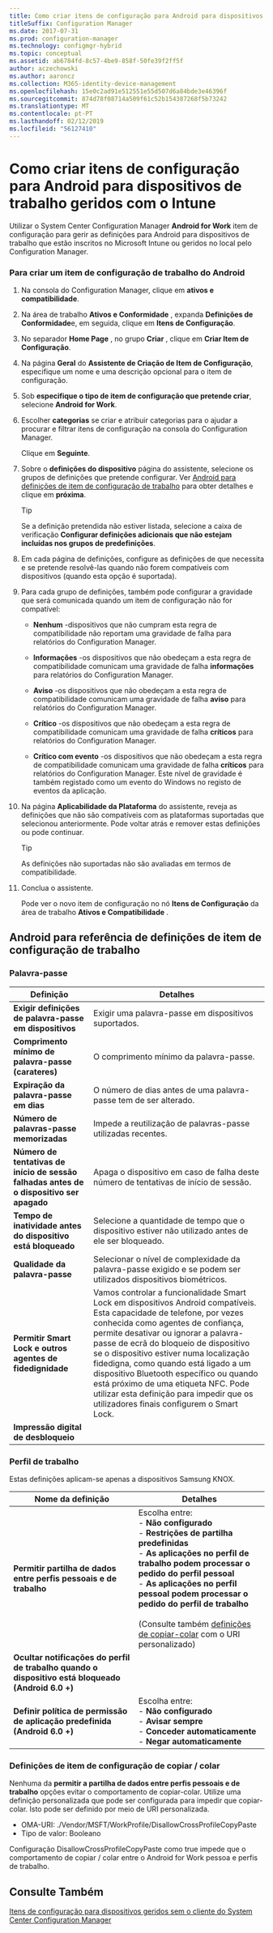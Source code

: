 ```yaml
---
title: Como criar itens de configuração para Android para dispositivos de trabalho geridos com o Intune
titleSuffix: Configuration Manager
ms.date: 2017-07-31
ms.prod: configuration-manager
ms.technology: configmgr-hybrid
ms.topic: conceptual
ms.assetid: ab6784fd-8c57-4be9-858f-50fe39f2ff5f
author: aczechowski
ms.author: aaroncz
ms.collection: M365-identity-device-management
ms.openlocfilehash: 15e0c2ad91e512551e55d507d6a84bde3e46396f
ms.sourcegitcommit: 874d78f08714a509f61c52b154387268f5b73242
ms.translationtype: MT
ms.contentlocale: pt-PT
ms.lasthandoff: 02/12/2019
ms.locfileid: "56127410"
---
```

# <a name="how-to-create-configuration-items-for-android-for-work-devices-managed-with-intune"></a>Como criar itens de configuração para Android para dispositivos de trabalho geridos com o Intune

 Utilizar o System Center Configuration Manager **Android for Work** item de configuração para gerir as definições para Android para dispositivos de trabalho que estão inscritos no Microsoft Intune ou geridos no local pelo Configuration Manager.  

### <a name="to-create-an-android-for-work-configuration-item"></a>Para criar um item de configuração de trabalho do Android  

1. Na consola do Configuration Manager, clique em **ativos e compatibilidade**.  

2. Na área de trabalho **Ativos e Conformidade** , expanda **Definições de Conformidade**e, em seguida, clique em **Itens de Configuração**.  

3. No separador **Home Page** , no grupo **Criar** , clique em **Criar Item de Configuração**.  

4. Na página **Geral** do **Assistente de Criação de Item de Configuração**, especifique um nome e uma descrição opcional para o item de configuração.  

5. Sob **especifique o tipo de item de configuração que pretende criar**, selecione **Android for Work**.  

6. Escolher **categorias** se criar e atribuir categorias para o ajudar a procurar e filtrar itens de configuração na consola do Configuration Manager.  

   Clique em **Seguinte**.

7. Sobre o **definições do dispositivo** página do assistente, selecione os grupos de definições que pretende configurar. Ver [Android para definições de item de configuração de trabalho](#android-for-work-configuration-item-settings-reference) para obter detalhes e clique em **próxima**.  

   > [!TIP]  
   >  Se a definição pretendida não estiver listada, selecione a caixa de verificação **Configurar definições adicionais que não estejam incluídas nos grupos de predefinições**.  

8. Em cada página de definições, configure as definições de que necessita e se pretende resolvê-las quando não forem compatíveis com dispositivos (quando esta opção é suportada).  

9. Para cada grupo de definições, também pode configurar a gravidade que será comunicada quando um item de configuração não for compatível:  

   -   **Nenhum** -dispositivos que não cumpram esta regra de compatibilidade não reportam uma gravidade de falha para relatórios do Configuration Manager.  

   -   **Informações** -os dispositivos que não obedeçam a esta regra de compatibilidade comunicam uma gravidade de falha **informações** para relatórios do Configuration Manager.  

   -   **Aviso** -os dispositivos que não obedeçam a esta regra de compatibilidade comunicam uma gravidade de falha **aviso** para relatórios do Configuration Manager.  

   -   **Crítico** -os dispositivos que não obedeçam a esta regra de compatibilidade comunicam uma gravidade de falha **críticos** para relatórios do Configuration Manager.  

   -   **Crítico com evento** -os dispositivos que não obedeçam a esta regra de compatibilidade comunicam uma gravidade de falha **críticos** para relatórios do Configuration Manager. Este nível de gravidade é também registado como um evento do Windows no registo de eventos da aplicação.  

10. Na página **Aplicabilidade da Plataforma** do assistente, reveja as definições que não são compatíveis com as plataformas suportadas que selecionou anteriormente. Pode voltar atrás e remover estas definições ou pode continuar.  

    > [!TIP]  
    >  As definições não suportadas não são avaliadas em termos de compatibilidade.  

11. Conclua o assistente.  

    Pode ver o novo item de configuração no nó **Itens de Configuração** da área de trabalho **Ativos e Compatibilidade** .  

##  <a name="android-for-work-configuration-item-settings-reference"></a>Android para referência de definições de item de configuração de trabalho  

### <a name="password"></a>Palavra-passe  

|Definição|Detalhes|  
|-------------|-------------|  
|**Exigir definições de palavra-passe em dispositivos**|Exigir uma palavra-passe em dispositivos suportados.|  
|**Comprimento mínimo de palavra-passe (carateres)**|O comprimento mínimo da palavra-passe.|  
|**Expiração da palavra-passe em dias**|O número de dias antes de uma palavra-passe tem de ser alterado.|  
|**Número de palavras-passe memorizadas**|Impede a reutilização de palavras-passe utilizadas recentes.|  
|**Número de tentativas de início de sessão falhadas antes de o dispositivo ser apagado**|Apaga o dispositivo em caso de falha deste número de tentativas de início de sessão.|  
|**Tempo de inatividade antes do dispositivo está bloqueado**|Selecione a quantidade de tempo que o dispositivo estiver não utilizado antes de ele ser bloqueado.|
|**Qualidade da palavra-passe**|Selecionar o nível de complexidade da palavra-passe exigido e se podem ser utilizados dispositivos biométricos.|  
|**Permitir Smart Lock e outros agentes de fidedignidade**|Vamos controlar a funcionalidade Smart Lock em dispositivos Android compatíveis. Esta capacidade de telefone, por vezes conhecida como agentes de confiança, permite desativar ou ignorar a palavra-passe de ecrã do bloqueio de dispositivo se o dispositivo estiver numa localização fidedigna, como quando está ligado a um dispositivo Bluetooth específico ou quando está próximo de uma etiqueta NFC. Pode utilizar esta definição para impedir que os utilizadores finais configurem o Smart Lock.|
|**Impressão digital de desbloqueio**|&nbsp;|

###  <a name="work-profile"></a>Perfil de trabalho  
 Estas definições aplicam-se apenas a dispositivos Samsung KNOX.  

|Nome da definição|Detalhes|  
|------------------|-------------|  
|**Permitir partilha de dados entre perfis pessoais e de trabalho**|Escolha entre:<br>- **Não configurado**<br>- **Restrições de partilha predefinidas**<br>- **As aplicações no perfil de trabalho podem processar o pedido do perfil pessoal**<br>- **As aplicações no perfil pessoal podem processar o pedido do perfil de trabalho**<br><br>(Consulte também [definições de copiar-colar](#copy-paste-configuration-item-settings) com o URI personalizado)|  
|**Ocultar notificações do perfil de trabalho quando o dispositivo está bloqueado (Android 6.0 +)**||
|**Definir política de permissão de aplicação predefinida (Android 6.0 +)**|Escolha entre:<br>- **Não configurado**<br>- **Avisar sempre**<br>- **Conceder automaticamente**<br>- **Negar automaticamente**|

### <a name="copy-paste-configuration-item-settings"></a>Definições de item de configuração de copiar / colar
Nenhuma da **permitir a partilha de dados entre perfis pessoais e de trabalho** opções evitar o comportamento de copiar-colar. Utilize uma definição personalizada que pode ser configurada para impedir que copiar-colar. Isto pode ser definido por meio de URI personalizada.

- OMA-URI: ./Vendor/MSFT/WorkProfile/DisallowCrossProfileCopyPaste
- Tipo de valor: Booleano

Configuração DisallowCrossProfileCopyPaste como true impede que o comportamento de copiar / colar entre o Android for Work pessoa e perfis de trabalho.

## <a name="see-also"></a>Consulte Também  
 [Itens de configuração para dispositivos geridos sem o cliente do System Center Configuration Manager](../../compliance/deploy-use/configuration-items-for-devices-managed-without-the-client.md)
